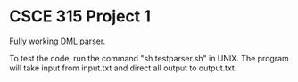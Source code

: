 CSCE 315 Project 1
==================
Fully working DML parser.

To test the code, run the command "sh testparser.sh" in UNIX.
The program will take input from input.txt and direct all output to output.txt.
